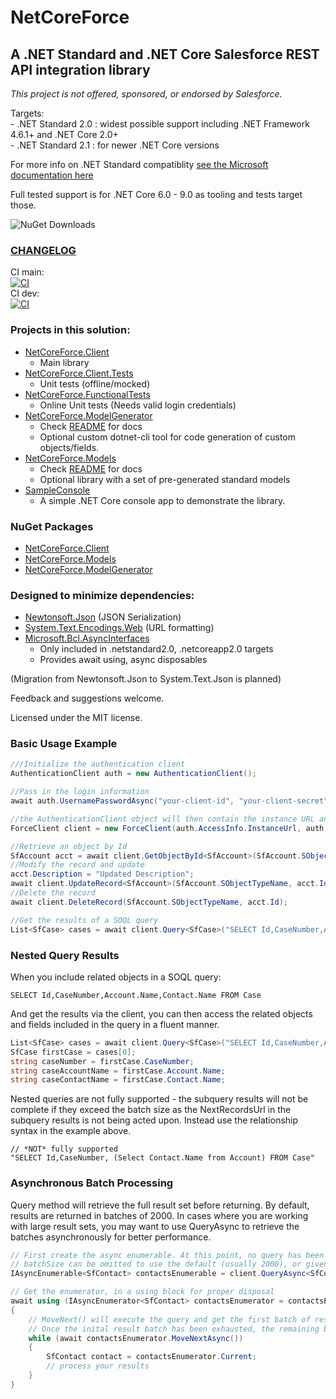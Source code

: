 # NetCoreForce 

## A .NET Standard and .NET Core Salesforce REST API integration library
*This project is not offered, sponsored, or endorsed by Salesforce.*

Targets:  
    - .NET Standard 2.0 : widest possible support including .NET Framework 4.6.1+ and .NET Core 2.0+  
    - .NET Standard 2.1 : for newer .NET Core versions

For more info on .NET Standard compatiblity [see the Microsoft documentation here](https://learn.microsoft.com/en-us/dotnet/standard/net-standard?tabs=net-standard-2-0)

Full tested support is for .NET Core 6.0 - 9.0 as tooling and tests target those.

![NuGet Downloads](https://img.shields.io/nuget/dt/NetCoreForce.Client)  

### [CHANGELOG](CHANGELOG.md)  

CI main:  
[![CI](https://github.com/anthonyreilly/NetCoreForce/actions/workflows/ci.yml/badge.svg?branch=main)](https://github.com/anthonyreilly/NetCoreForce/actions/workflows/ci.yml)  
CI dev:  
[![CI](https://github.com/anthonyreilly/NetCoreForce/actions/workflows/ci.yml/badge.svg?branch=dev)](https://github.com/anthonyreilly/NetCoreForce/actions/workflows/ci.yml)



### Projects in this solution:
* [NetCoreForce.Client](src/NetCoreForce.Client)
    - Main library  
* [NetCoreForce.Client.Tests](src/NetCoreForce.Client.Tests)
    - Unit tests (offline/mocked)  
* [NetCoreForce.FunctionalTests](src/NetCoreForce.FunctionalTests)
    - Online Unit tests (Needs valid login credentials)  
* [NetCoreForce.ModelGenerator](src/NetCoreForce.ModelGenerator)
    - Check [README](src/NetCoreForce.ModelGenerator/README.md) for docs
    - Optional custom dotnet-cli tool for code generation of custom objects/fields.  
* [NetCoreForce.Models](src/NetCoreForce.Models)
    - Check [README](src/NetCoreForce.Models/README.md) for docs
    - Optional library with a set of pre-generated standard models  
* [SampleConsole](src/SampleConsole)
    - A simple .NET Core console app to demonstrate the library.

### NuGet Packages
* [NetCoreForce.Client](https://www.nuget.org/packages/NetCoreForce.Client/)
* [NetCoreForce.Models](https://www.nuget.org/packages/NetCoreForce.Models/)
* [NetCoreForce.ModelGenerator](https://www.nuget.org/packages/NetCoreForce.ModelGenerator/)

### Designed to minimize dependencies:
* [Newtonsoft.Json](https://www.nuget.org/packages/Newtonsoft.Json) (JSON Serialization)
* [System.Text.Encodings.Web](https://www.nuget.org/packages/System.Text.Encodings.Web) (URL formatting)
* [Microsoft.Bcl.AsyncInterfaces](https://www.nuget.org/packages/Microsoft.Bcl.AsyncInterfaces/)
    - Only included in .netstandard2.0, .netcoreapp2.0 targets
    - Provides await using, async disposables

(Migration from Newtonsoft.Json to System.Text.Json is planned)

Feedback and suggestions welcome.

Licensed under the MIT license.


### Basic Usage Example

```csharp
///Initialize the authentication client
AuthenticationClient auth = new AuthenticationClient();

//Pass in the login information
await auth.UsernamePasswordAsync("your-client-id", "your-client-secret", "your-username", "your-password", "token-endpoint-url");

//the AuthenticationClient object will then contain the instance URL and access token to be used in each of the API calls
ForceClient client = new ForceClient(auth.AccessInfo.InstanceUrl, auth.ApiVersion, auth.AccessInfo.AccessToken);

//Retrieve an object by Id
SfAccount acct = await client.GetObjectById<SfAccount>(SfAccount.SObjectTypeName, "001i000002C8QTI");
//Modify the record and update
acct.Description = "Updated Description";
await client.UpdateRecord<SfAccount>(SfAccount.SObjectTypeName, acct.Id, acct);
//Delete the record
await client.DeleteRecord(SfAccount.SObjectTypeName, acct.Id);

//Get the results of a SOQL query
List<SfCase> cases = await client.Query<SfCase>("SELECT Id,CaseNumber,Account.Name,Contact.Name FROM Case");
```

### Nested Query Results

When you include related objects in a SOQL query:
```
SELECT Id,CaseNumber,Account.Name,Contact.Name FROM Case
```

And get the results via the client, you can then access the related objects and fields included in the query in a fluent manner.
```csharp
List<SfCase> cases = await client.Query<SfCase>("SELECT Id,CaseNumber,Account.Name,Contact.Name FROM Case");
SfCase firstCase = cases[0];
string caseNumber = firstCase.CaseNumber;
string caseAccountName = firstCase.Account.Name;
string caseContactName = firstCase.Contact.Name;
```

Nested queries are not fully supported - the subquery results will not be complete if they exceed the batch size as the NextRecordsUrl in the subquery results is not being acted upon. Instead use the relationship syntax in the example above.
```
// *NOT* fully supported
"SELECT Id,CaseNumber, (Select Contact.Name from Account) FROM Case"
```

### Asynchronous Batch Processing

Query<T> method will retrieve the full result set before returning. By default, results are returned in batches of 2000.
In cases where you are working with large result sets, you may want to use QueryAsync<T> to retrieve the batches asynchronously for better performance.

```csharp
// First create the async enumerable. At this point, no query has been executed.
// batchSize can be omitted to use the default (usually 2000), or given a custom value between 200 and 2000.
IAsyncEnumerable<SfContact> contactsEnumerable = client.QueryAsync<SfContact>("SELECT Id, Name FROM Contact ", batchSize: 200);

// Get the enumerator, in a using block for proper disposal
await using (IAsyncEnumerator<SfContact> contactsEnumerator = contactsEnumerable.GetAsyncEnumerator())
{
    // MoveNext() will execute the query and get the first batch of results.
    // Once the inital result batch has been exhausted, the remaining batches, if any, will be retrieved.
    while (await contactsEnumerator.MoveNextAsync())
    {
        SfContact contact = contactsEnumerator.Current;
        // process your results
    }
}
```
